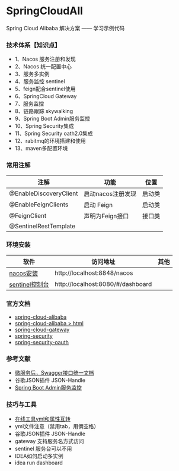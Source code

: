 # SpringCloudAll
Spring Cloud Alibaba 解决方案 —— 学习示例代码

### 技术体系【知识点】


- 1、Nacos 服务注册和发现
- 2、Nacos 统一配置中心
- 3、服务多实例
- 4、服务监控 sentinel
- 5、feign配合sentinel使用
- 6、SpringCloud Gateway
- 7、服务监控 
- 8、链路跟踪 skywalking
- 9、Spring Boot Admin服务监控
- 10、Spring Security集成
- 11、Spring Security oath2.0集成
- 12、rabitmq的环境搭建和使用
- 13、maven多配置环境

### 常用注解

 注解 | 功能 | 位置 
 -|-|- 
@EnableDiscoveryClient   | 启动nacos注册发现| 启动类 |
@EnableFeignClients   | 启动 Feign| 启动类 |
@FeignClient  | 声明为Feign接口 | 接口类 |
@SentinelRestTemplate|  |


### 环境安装
 软件 | 访问地址 | 其他 
 -|-|- 
[nacos安装](https://nacos.io/zh-cn/docs/quick-start-docker.html)  | http://localhost:8848/nacos|  |
[sentinel控制台](https://www.cnblogs.com/fx-blog/p/11720220.html)   | http://localhost:8080/#/dashboard |  |




### 官方文档
- [spring-cloud-alibaba](https://github.com/alibaba/spring-cloud-alibaba/blob/master/README-zh.md)
- [spring-cloud-alibaba > html](https://spring-cloud-alibaba-group.github.io/github-pages/greenwich/spring-cloud-alibaba.html#_introduction_of_sentinel)
- [spring-cloud-gateway](https://cloud.spring.io/spring-cloud-static/spring-cloud-gateway/2.2.2.RELEASE/reference/html/#the-path-route-predicate-factory)
- [spring-security](https://docs.spring.io/spring-security/site/docs/current/reference/html5/#getting)
- [spring-security-oauth](https://projects.spring.io/spring-security-oauth/docs/oauth2.html)


### 参考文献
- [微服务后，Swagger接口统一文档](https://blog.csdn.net/qq_31748587/article/details/102563155)
- 谷歌JSON插件 JSON-Handle
- [Spring Boot Admin服务监控](https://www.jianshu.com/p/1749f04105fb)



### 技巧与工具
- [在线工具yml和属性互转](https://www.toyaml.com/index.html)
-  yml文件注意（禁用tab，用俩空格）
- 谷歌JSON插件 JSON-Handle
- gateway 支持服务名方式访问
- sentinel 服务台可以不用
- IDEA如何启动多实例
- idea run dashboard